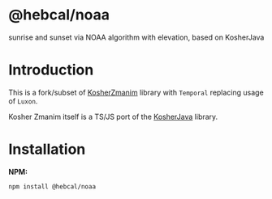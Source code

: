 # @hebcal/noaa
sunrise and sunset via NOAA algorithm with elevation, based on KosherJava

# Introduction
This is a fork/subset of [KosherZmanim](https://github.com/BehindTheMath/KosherZmanim) library with `Temporal` replacing usage of `Luxon`.

Kosher Zmanim itself is a TS/JS port of the [KosherJava](https://github.com/KosherJava/zmanim) library.

# Installation
**NPM:**
```
npm install @hebcal/noaa
```
